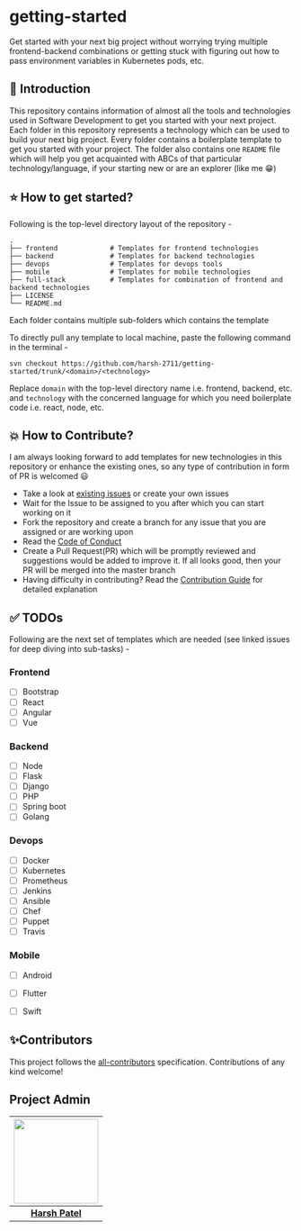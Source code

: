 # getting-started

Get started with your next big project without worrying trying multiple frontend-backend combinations or getting stuck with figuring out how to pass environment variables in Kubernetes pods, etc.

## 📌 Introduction

This repository contains information of almost all the tools and technologies used in Software Development to get you started with your next project. Each folder in this repository represents a technology which can be used to build your next big project. Every folder contains a boilerplate template to get you started with your project. The folder also contains one `README` file which will help you get acquainted with ABCs of that particular technology/language, if your starting new or are an explorer (like me 😁)

## ⭐ How to get started?

Following is the top-level directory layout of the repository -

```
.
├── frontend             # Templates for frontend technologies
├── backend              # Templates for backend technologies
├── devops               # Templates for devops tools
├── mobile               # Templates for mobile technologies
├── full-stack           # Templates for combination of frontend and backend technologies
├── LICENSE
└── README.md
```

Each folder contains multiple sub-folders which contains the template 

To directly pull any template to local machine, paste the following command in the terminal -

```
svn checkout https://github.com/harsh-2711/getting-started/trunk/<domain>/<technology>
```

Replace `domain` with the top-level directory name i.e. frontend, backend, etc. and `technology` with the concerned language for which you need boilerplate code i.e. react, node, etc.


## 💥 How to Contribute?

I am always looking forward to add templates for new technologies in this repository or enhance the  existing ones, so any type of contribution in form of PR is welcomed 😃

- Take a look at [existing issues](https://github.com/harsh-2711/getting-started/issues) or create your own issues
- Wait for the Issue to be assigned to you after which you can start working on it
- Fork the repository and create a branch for any issue that you are assigned or are working upon
- Read the [Code of Conduct](https://github.com/harsh-2711/getting-started/blob/master/CODE_OF_CONDUCT.md)
- Create a Pull Request(PR) which will be promptly reviewed and suggestions would be added to improve it. If all looks good, then your PR will be merged into the master branch
- Having difficulty in contributing? Read the [Contribution Guide](https://github.com/harsh-2711/getting-started/blob/master/CONTRIBUTING.md) for detailed explanation


## ✅ TODOs

Following are the next set of templates which are needed (see linked issues for deep diving into sub-tasks) -

### Frontend
- [ ] Bootstrap
- [ ] React
- [ ] Angular
- [ ] Vue

### Backend
- [ ] Node
- [ ] Flask
- [ ] Django
- [ ] PHP
- [ ] Spring boot
- [ ] Golang

### Devops
- [ ] Docker
- [ ] Kubernetes
- [ ] Prometheus
- [ ] Jenkins
- [ ] Ansible 
- [ ] Chef
- [ ] Puppet
- [ ] Travis

### Mobile
- [ ] Android
- [ ] Flutter
- [ ] Swift


## ✨Contributors

This project follows the [all-contributors](https://github.com/all-contributors/all-contributors) specification. Contributions of any kind welcome!

## Project Admin

|                                     <a href="https://github.com/harsh-2711"><img src="https://avatars2.githubusercontent.com/u/32356267?s=460&u=61a9ae43a48005eb8bb69d72f071cf6675b41173&v=4" width=150px height=150px /></a>                                      |
| :-----------------------------------------------------------------------------------------------------------------------------------------------------------------------------------------------------------------------------------------------------------------: |
|                                                                                      **[Harsh Patel](https://github.com/harsh-2711)**                                                                                       |
